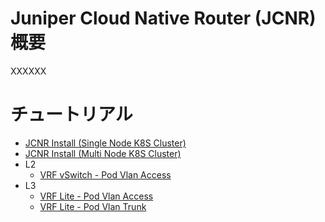 # Juniper Cloud Native Router (JCNR) 概要

XXXXXX

# チュートリアル
- [JCNR Install (Single Node K8S Cluster)](https://github.com/jnpr-jp-crdc/JCNR/blob/main/Docs/Install-Single.md)
- [JCNR Install (Multi Node K8S Cluster)](https://github.com/jnpr-jp-crdc/JCNR/blob/main/Docs/Install-Multi.md)
- L2
  - [VRF vSwitch - Pod Vlan Access](https://github.com/jnpr-jp-crdc/JCNR/blob/main/Docs/vrf-vswitch-access.md)
- L3
  - [VRF Lite - Pod Vlan Access](https://github.com/jnpr-jp-crdc/JCNR/blob/main/Docs/vrf-vrouter-access.md)
  - [VRF Lite - Pod Vlan Trunk](https://github.com/jnpr-jp-crdc/JCNR/blob/main/Docs/vrf-vrouter-trunk.md)
